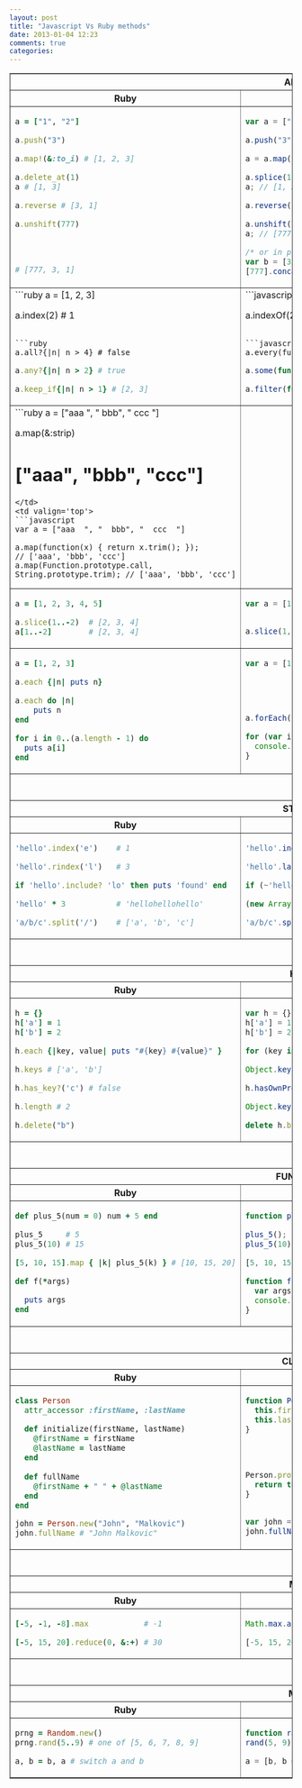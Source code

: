```yaml
---
layout: post
title: "Javascript Vs Ruby methods"
date: 2013-01-04 12:23
comments: true
categories: 
---
```



<table width=100% border="1px" valign='top'>
<tr><th colspan='2'>ARRAYS</th></tr>
<tr><th>Ruby</th><th>Javascript</th></tr>
<tr>
<td valign='top'>

```ruby
a = ["1", "2"]

a.push("3")
```

```ruby
a.map!(&:to_i) # [1, 2, 3]
```

```ruby
a.delete_at(1)
a # [1, 3]
```

```ruby
a.reverse # [3, 1]
```

```ruby
a.unshift(777) 




# [777, 3, 1]
```
</td>
<td valign='top'>

```javascript
var a = ["1", "2"];

a.push("3");
```

```javascript
a = a.map(function(n) { return parseInt(n, 10); });
```

```javascript
a.splice(1, 1 /* how much */);
a; // [1, 3]
```

```javascript
a.reverse() // [3, 1]
```

```javascript
a.unshift(777); // 777
a; // [777, 3, 1]

/* or in place: */ 
var b = [3, 1];
[777].concat(b); // [777, 3, 1]
```
</td>

</tr>
<tr>
<td valign='top'>
```ruby
a = [1, 2, 3]

a.index(2) # 1 
```

```ruby
a.all?{|n| n > 4} # false
```

```ruby
a.any?{|n| n > 2} # true
```

```ruby
a.keep_if{|n| n > 1} # [2, 3]
```

</td>
<td valign='top'>
```javascript
var a = [1, 2, 3];

a.indexOf(2); // 1
```

```javascript
a.every(function(n) { return n > 4; }); // false
```

```javascript
a.some(function(n) { return n > 2; });  // true
```

```javascript
a.filter(function(n) { return n > 1;}); // [2, 3]
```
</td>
</tr>
<tr>
<td valign='top'>
```ruby
a = ["aaa  ", "  bbb", "  ccc  "]

a.map(&:strip) 
# ["aaa", "bbb", "ccc"]
```
</td>
<td valign='top'>
```javascript
var a = ["aaa  ", "  bbb", "  ccc  "]

a.map(function(x) { return x.trim(); });               // ['aaa', 'bbb', 'ccc']
a.map(Function.prototype.call, String.prototype.trim); // ['aaa', 'bbb', 'ccc']
```
</td>
</tr>

<tr>
<td valign='top'>

```ruby
a = [1, 2, 3, 4, 5]

a.slice(1..-2)  # [2, 3, 4]
a[1..-2]        # [2, 3, 4]
```

</td>
<td valign='top'>

```javascript
var a = [1, 2, 3, 4, 5];


a.slice(1, -1); // [2, 3, 4]
```

</td>
</tr>

<tr>
<td valign='top'>

```ruby
a = [1, 2, 3]

a.each {|n| puts n}

a.each do |n|
    puts n
end
```

```ruby
for i in 0..(a.length - 1) do
  puts a[i]
end
```

</td>
<td valign='top'>

```javascript
var a = [1, 2, 3];





a.forEach(function(n) { console.log(n); })
```

```javascript
for (var i = 0; i < a.length; i++) {
  console.log(a[i]);
}
```

</td>
</tr>

<tr><td colspan=2><br><br></td></tr>

<tr><th colspan='2'>STRINGS</th></tr>
<tr><th>Ruby</th><th>Javascript</th></tr>

<tr>
<td valign='top'>

```ruby
'hello'.index('e')    # 1
```

```ruby
'hello'.rindex('l')   # 3
```

```ruby
if 'hello'.include? 'lo' then puts 'found' end
```

```ruby
'hello' * 3           # 'hellohellohello'
```

```ruby
'a/b/c'.split('/')    # ['a', 'b', 'c']
```

</td>
<td valign='top'>

```javascript
'hello'.indexOf('e')             // 1
```

```javascript
'hello'.lastIndexOf('l')         // 3
```

```javascript
if (~'hello'.indexOf('lo')) { console.log('found'); }
```

```javascript
(new Array(3 + 1)).join('hello') // 'hellohellohello'
```

```javascript
'a/b/c'.split('/')               // ['a', 'b', 'c']
```

</td>
</tr>

<tr><td colspan=2><br><br></td></tr>

<tr><th colspan='2'>HASH</th></tr>
<tr><th>Ruby</th><th>Javascript</th></tr>

<tr>
<td valign='top'>

```ruby
h = {}
h['a'] = 1
h['b'] = 2

h.each {|key, value| puts "#{key} #{value}" }
```

```ruby
h.keys # ['a', 'b']
```

```ruby
h.has_key?('c') # false
```

```ruby
h.length # 2
```

```ruby
h.delete("b")
```

</td>
<td valign='top'>

```javascript
var h = {};
h['a'] = 1;
h['b'] = 2;

for (key in h) { console.log(key, h[key]); }
```

```javascript
Object.keys(h); // ['a', 'b']
```

```javascript
h.hasOwnProperty('c') // false
```

```javascript
Object.keys(h).length // 2
```

```javascript
delete h.b
```

</td>
</tr>

<tr><td colspan=2><br><br></td></tr>

<tr><th colspan='2'>FUNCTIONS</th></tr>
<tr><th>Ruby</th><th>Javascript</th></tr>

<tr>
<td valign='top'>

```ruby
def plus_5(num = 0) num + 5 end

plus_5     # 5
plus_5(10) # 15

[5, 10, 15].map { |k| plus_5(k) } # [10, 15, 20]
```

```ruby
def f(*args)

  puts args
end
```
</td>
<td valign='top'>

```javascript
function plus_5(num) { return (num || 0) + 5; }

plus_5();   // 5
plus_5(10); // 15

[5, 10, 15].map(plus_5); // [10, 15, 20]
```

```javascript
function f() {
  var args = Array.prototype.slice.call(arguments);
  console.log(args);
}
```
</td>
</tr>


<tr><td colspan=2><br><br></td></tr>

<tr><th colspan='2'>CLASSES</th></tr>
<tr><th>Ruby</th><th>Javascript</th></tr>

<tr>
<td valign='top'>

```ruby
class Person
  attr_accessor :firstName, :lastName

  def initialize(firstName, lastName)
    @firstName = firstName
    @lastName = lastName
  end
  
  def fullName
    @firstName + " " + @lastName
  end
end

john = Person.new("John", "Malkovic")
john.fullName # "John Malkovic"
```

</td>
<td valign='top'>

```javascript
function Person(firstName, lastName) {
  this.firstName = firstName;
  this.lastName = lastName;
}




Person.prototype.fullName = function() {
  return this.firstName + " " + this.lastName;
}


var john = new Person("John", "Malkovic");
john.fullName(); // "John Malkovic"
```

</td>
</tr>

<tr><td colspan=2><br><br></td></tr>

<tr><th colspan='2'>MATH</th></tr>
<tr><th>Ruby</th><th>Javascript</th></tr>

<tr>
<td valign='top'>

```ruby
[-5, -1, -8].max            # -1
```

```ruby
[-5, 15, 20].reduce(0, &:+) # 30
```

</td>
<td valign='top'>

```javascript
Math.max.apply(null, [-5, -1, -8]) // -1
```

```javascript
[-5, 15, 20].reduce(function(sum, value) { return sum + value; }, 0) // 30
```

</td>
</tr>

<tr><td colspan=2><br><br></td></tr>

<tr><th colspan='2'>MISC..</th></tr>
<tr><th>Ruby</th><th>Javascript</th></tr>

<tr>
<td valign='top'>

```ruby
prng = Random.new()
prng.rand(5..9) # one of [5, 6, 7, 8, 9]
```

```ruby
a, b = b, a # switch a and b
```

</td>
<td valign='top'>

```javascript
function rand(a, b) { return Math.floor(Math.random() * (b - a + 1) + a); }
rand(5, 9); // one of [5, 6, 7, 8, 9]
```

```javascript
a = [b, b = a][0]
```

</td>
</tr>

</table>
